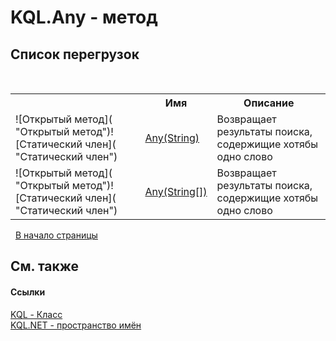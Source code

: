 # KQL.Any - метод
 


## Список&nbsp;перегрузок
&nbsp;<table><tr><th></th><th>Имя</th><th>Описание</th></tr><tr><td>![Открытый метод]( "Открытый метод")![Статический член]( "Статический член")</td><td><a href="AB91BA8B">Any(String)</a></td><td>
Возвращает результаты поиска, содержищие хотябы одно слово</td></tr><tr><td>![Открытый метод]( "Открытый метод")![Статический член]( "Статический член")</td><td><a href="87BFBD89">Any(String[])</a></td><td>
Возвращает результаты поиска, содержищие хотябы одно слово</td></tr></table>&nbsp;
<a href="#kql.any---метод">В начало страницы</a>

## См. также


#### Ссылки
<a href="A04103EA">KQL - Класс</a><br /><a href="3C471DD0">KQL.NET - пространство имён</a><br />